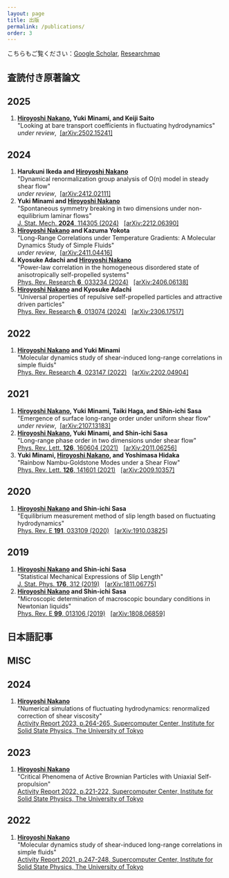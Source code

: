 ```yaml
---
layout: page
title: 出版
permalink: /publications/
order: 3
---
```


こちらもご覧ください：[Google Scholar](https://scholar.google.co.jp/citations?user=YbvUOn4AAAAJ&hl=ja), [Researchmap](https://researchmap.jp/nakano35255)


## 査読付き原著論文

<h2>2025</h2>
<ol>
  <li>
    <b><u>Hiroyoshi Nakano</u>,  Yuki Minami, and Keiji Saito</b><br>
    "Looking at bare transport coefficients in fluctuating hydrodynamics"<br>
    <i>under review</i>,&nbsp;
    <a href="https://arxiv.org/abs/2502.15241">[arXiv:2502.15241]</a>
  </li>
</ol>

<h2>2024</h2>
<ol>
  <li>
    <b>Harukuni Ikeda and <u>Hiroyoshi Nakano</u></b><br>
    "Dynamical renormalization group analysis of O(n) model in steady shear flow"<br>
    <i>under review</i>,&nbsp;
    <a href="https://arxiv.org/abs/2412.02111">[arXiv:2412.02111]</a>
  </li>
  <li>
    <b>Yuki Minami and <u>Hiroyoshi Nakano</u></b><br>
    "Spontaneous symmetry breaking in two dimensions under non-equilibrium laminar flows"<br>
    <a href="https://iopscience.iop.org/article/10.1088/1742-5468/ad83c9/meta">J. Stat. Mech. <b>2024</b>, 114305 (2024)</a>&nbsp;&nbsp;
    <a href="https://arxiv.org/abs/2212.06390">[arXiv:2212.06390]</a>
  </li>
  <li>
    <b><u>Hiroyoshi Nakano</u> and Kazuma Yokota</b><br>
    "Long-Range Correlations under Temperature Gradients: A Molecular Dynamics Study of Simple Fluids"<br>
    <i>under review</i>,&nbsp;
    <a href="https://arxiv.org/abs/2411.04416">[arXiv:2411.04416]</a>
  </li>
  <li>
    <b>Kyosuke Adachi and <u>Hiroyoshi Nakano</u></b><br>
    "Power-law correlation in the homogeneous disordered state of anisotropically self-propelled systems"<br>
    <a href="https://doi.org/10.1103/PhysRevResearch.6.033234">Phys. Rev. Research <b>6</b>, 033234 (2024)</a>&nbsp;&nbsp;
    <a href="https://arxiv.org/abs/2406.06138">[arXiv:2406.06138]</a>
  </li>
  <li>
    <b><u>Hiroyoshi Nakano</u> and Kyosuke Adachi</b><br>
    "Universal properties of repulsive self-propelled particles and attractive driven particles"<br>
    <a href="https://doi.org/10.1103/PhysRevResearch.6.013074">Phys. Rev. Research <b>6</b>, 013074 (2024)</a>&nbsp;&nbsp;
    <a href="https://arxiv.org/abs/2306.17517">[arXiv:2306.17517]</a>
  </li>
</ol>

<h2>2022</h2>
<ol>
  <li>
    <b><u>Hiroyoshi Nakano</u> and Yuki Minami</b><br>
    "Molecular dynamics study of shear-induced long-range correlations in simple fluids"<br>
    <a href="https://doi.org/10.1103/PhysRevResearch.4.023147">Phys. Rev. Research <b>4</b>, 023147 (2022)</a>&nbsp;&nbsp;
    <a href="https://arxiv.org/abs/2202.04904">[arXiv:2202.04904]</a>
  </li>
</ol>

<h2>2021</h2>
<ol>
  <li>
    <b><u>Hiroyoshi Nakano</u>, Yuki Minami, Taiki Haga, and Shin-ichi Sasa</b><br>
    "Emergence of surface long-range order under uniform shear flow"<br>
    <i>under review</i>,&nbsp;
    <a href="https://arxiv.org/abs/2107.13183">[arXiv:2107.13183]</a>
  </li>
  <li>
    <b><u>Hiroyoshi Nakano</u>, Yuki Minami, and Shin-ichi Sasa</b><br>
    "Long-range phase order in two dimensions under shear flow"<br>
    <a href="https://doi.org/10.1103/PhysRevLett.126.160604">Phys. Rev. Lett. <b>126</b>, 160604 (2021)</a>&nbsp;&nbsp;
    <a href="https://arxiv.org/abs/2011.06256">[arXiv:2011.06256]</a>
  </li>
  <li>
    <b>Yuki Minami, <u>Hiroyoshi Nakano</u>, and Yoshimasa Hidaka</b><br>
    "Rainbow Nambu-Goldstone Modes under a Shear Flow"<br>
    <a href="https://doi.org/10.1103/PhysRevLett.126.141601">Phys. Rev. Lett. <b>126</b>, 141601 (2021)</a>&nbsp;&nbsp;
    <a href="https://arxiv.org/abs/2009.10357">[arXiv:2009.10357]</a>
  </li>
</ol>

<h2>2020</h2>
<ol>
  <li>
    <b><u>Hiroyoshi Nakano</u> and Shin-ichi Sasa</b><br>
    "Equilibrium measurement method of slip length based on fluctuating hydrodynamics"<br>
    <a href="https://doi.org/10.1103/PhysRevE.101.033109">Phys. Rev. E <b>191</b>, 033109 (2020)</a>&nbsp;&nbsp;
    <a href="https://arxiv.org/abs/1910.03825">[arXiv:1910.03825]</a>
  </li>
</ol>

<h2>2019</h2>
<ol>
  <li>
    <b><u>Hiroyoshi Nakano</u> and Shin-ichi Sasa</b><br>
    "Statistical Mechanical Expressions of Slip Length"<br>
    <a href="https://link.springer.com/article/10.1007/s10955-019-02302-7">J. Stat. Phys. <b>176</b>, 312 (2019)</a>&nbsp;&nbsp;
    <a href="https://arxiv.org/abs/1811.06775">[arXiv:1811.06775]</a>
  </li>
  <li>
    <b><u>Hiroyoshi Nakano</u> and Shin-ichi Sasa</b><br>
    "Microscopic determination of macroscopic boundary conditions in Newtonian liquids"<br>
    <a href="https://doi.org/10.1103/PhysRevE.99.013106">Phys. Rev. E <b>99</b>, 013106 (2019)</a>&nbsp;&nbsp;
    <a href="https://arxiv.org/abs/1808.06859">[arXiv:1808.06859]</a>
  </li>
</ol>


## 日本語記事

<!-- <h2></h2>
<ol>
  <li>
    <b><u>Hiroyoshi Nakano</u>,  Yuki Minami, and Keiji Saito</b><br>
    "Looking at bare transport coefficients in fluctuating hydrodynamics"<br>
    <i>under review</i>,&nbsp;
    <a href="https://arxiv.org/abs/2502.15241">[arXiv:2502.15241]</a>
  </li>
</ol> -->


## MISC

<h2>2024</h2>
<ol>
  <li>
    <b><u>Hiroyoshi Nakano</u></b><br>
    "Numerical simulations of fluctuating hydrodynamics: renormalized correction of shear viscosity"<br>
    <a href="https://mdcl.issp.u-tokyo.ac.jp/scc/activity-reports/6347">Activity Report 2023, p.264-265, Supercomputer Center, Institute for Solid State Physics, The University of Tokyo</a>
  </li>
</ol>

<h2>2023</h2>
<ol>
  <li>
    <b><u>Hiroyoshi Nakano</u></b><br>
    "Critical Phenomena of Active Brownian Particles with Uniaxial Self-propulsion"<br>
    <a href="https://mdcl.issp.u-tokyo.ac.jp/scc/activity-reports/5463">Activity Report 2022, p.221-222, Supercomputer Center, Institute for Solid State Physics, The University of Tokyo</a>
  </li>
</ol>

<h2>2022</h2>
<ol>
  <li>
    <b><u>Hiroyoshi Nakano</u></b><br>
    "Molecular dynamics study of shear-induced long-range correlations in simple fluids"<br>
    <a href="https://mdcl.issp.u-tokyo.ac.jp/scc/activity-reports/4093">Activity Report 2021, p.247-248, Supercomputer Center, Institute for Solid State Physics, The University of Tokyo</a>
  </li>
</ol>
